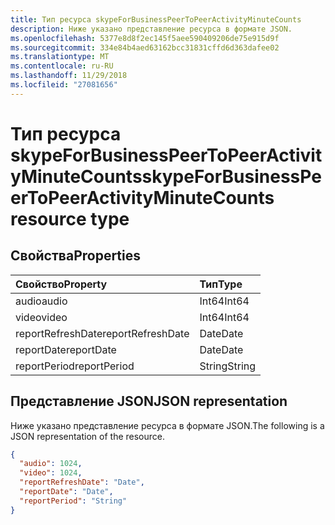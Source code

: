 ```yaml
---
title: Тип ресурса skypeForBusinessPeerToPeerActivityMinuteCounts
description: Ниже указано представление ресурса в формате JSON.
ms.openlocfilehash: 5377e8d8f2ec145f5aee590409206de75e915d9f
ms.sourcegitcommit: 334e84b4aed63162bcc31831cffd6d363dafee02
ms.translationtype: MT
ms.contentlocale: ru-RU
ms.lasthandoff: 11/29/2018
ms.locfileid: "27081656"
---
```

# <a name="skypeforbusinesspeertopeeractivityminutecounts-resource-type"></a><span data-ttu-id="a5398-103">Тип ресурса skypeForBusinessPeerToPeerActivityMinuteCounts</span><span class="sxs-lookup"><span data-stu-id="a5398-103">skypeForBusinessPeerToPeerActivityMinuteCounts resource type</span></span>

## <a name="properties"></a><span data-ttu-id="a5398-104">Свойства</span><span class="sxs-lookup"><span data-stu-id="a5398-104">Properties</span></span>

| <span data-ttu-id="a5398-105">Свойство</span><span class="sxs-lookup"><span data-stu-id="a5398-105">Property</span></span>          | <span data-ttu-id="a5398-106">Тип</span><span class="sxs-lookup"><span data-stu-id="a5398-106">Type</span></span>   |
| :---------------- | :----- |
| <span data-ttu-id="a5398-107">audio</span><span class="sxs-lookup"><span data-stu-id="a5398-107">audio</span></span>             | <span data-ttu-id="a5398-108">Int64</span><span class="sxs-lookup"><span data-stu-id="a5398-108">Int64</span></span>  |
| <span data-ttu-id="a5398-109">video</span><span class="sxs-lookup"><span data-stu-id="a5398-109">video</span></span>             | <span data-ttu-id="a5398-110">Int64</span><span class="sxs-lookup"><span data-stu-id="a5398-110">Int64</span></span>  |
| <span data-ttu-id="a5398-111">reportRefreshDate</span><span class="sxs-lookup"><span data-stu-id="a5398-111">reportRefreshDate</span></span> | <span data-ttu-id="a5398-112">Date</span><span class="sxs-lookup"><span data-stu-id="a5398-112">Date</span></span>   |
| <span data-ttu-id="a5398-113">reportDate</span><span class="sxs-lookup"><span data-stu-id="a5398-113">reportDate</span></span>        | <span data-ttu-id="a5398-114">Date</span><span class="sxs-lookup"><span data-stu-id="a5398-114">Date</span></span>   |
| <span data-ttu-id="a5398-115">reportPeriod</span><span class="sxs-lookup"><span data-stu-id="a5398-115">reportPeriod</span></span>      | <span data-ttu-id="a5398-116">String</span><span class="sxs-lookup"><span data-stu-id="a5398-116">String</span></span> |

## <a name="json-representation"></a><span data-ttu-id="a5398-117">Представление JSON</span><span class="sxs-lookup"><span data-stu-id="a5398-117">JSON representation</span></span>

<span data-ttu-id="a5398-118">Ниже указано представление ресурса в формате JSON.</span><span class="sxs-lookup"><span data-stu-id="a5398-118">The following is a JSON representation of the resource.</span></span>

<!-- {
  "blockType": "resource",
  "@odata.type": "microsoft.graph.skypeForBusinessPeerToPeerActivityMinuteCounts"
} -->

```json
{
  "audio": 1024, 
  "video": 1024, 
  "reportRefreshDate": "Date", 
  "reportDate": "Date", 
  "reportPeriod": "String"
}
```
